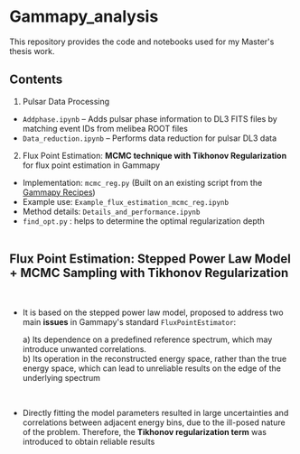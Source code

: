 # Gammapy_analysis

This repository provides the code and notebooks used for my Master's thesis work. 

## Contents

1. Pulsar Data Processing
- `Addphase.ipynb` – Adds pulsar phase information to DL3 FITS files by matching event IDs from melibea ROOT files  
- `Data_reduction.ipynb` – Performs data reduction for pulsar DL3 data

2. Flux Point Estimation: **MCMC technique with Tikhonov Regularization** for flux point estimation in Gammapy  
  - Implementation: `mcmc_reg.py`  (Built on an existing script from the [Gammapy Recipes](https://gammapy.github.io/gammapy-recipes/_build/html/notebooks/mcmc-sampling-emcee/mcmc_sampling.html))
  - Example use: `Example_flux_estimation_mcmc_reg.ipynb`  
  - Method details: `Details_and_performance.ipynb`  
  - `find_opt.py` : helps to determine the optimal regularization depth  
&nbsp;

## Flux Point Estimation: Stepped Power Law Model + MCMC Sampling with Tikhonov Regularization
&nbsp;

- It is based on the stepped power law model, proposed to address two main **issues** in Gammapy's standard `FluxPointEstimator`:  &nbsp;
  
  a) Its dependence on a predefined reference spectrum, which may introduce unwanted correlations.  
  b) Its operation in the reconstructed energy space, rather than the true energy space, which can lead to
unreliable results on the edge of the underlying spectrum

&nbsp;
- Directly fitting the model parameters resulted in large uncertainties and correlations between adjacent energy bins, due to the ill-posed nature of the problem. Therefore, the **Tikhonov regularization term** was introduced to obtain reliable results

